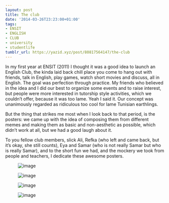 ```yaml
---
layout: post
title: The club
date: '2014-03-26T23:23:00+01:00'
tags:
- ENSIT
- ENGLISH
- CLUB
- university
- studentlife
tumblr_url: https://yazid.xyz/post/80817564147/the-club
---
```

In my first year at ENSIT (2011) I thought it was a good idea to launch an English Club, the kinda laid back chill place you come to hang out with friends, talk in English, play games, watch short movies and discuss, all in English. The goal was perfection through practice. My friends who believed in the idea and I did our best to organize some events and to raise interest, but people were more interested in tutorship style activities, which we couldn’t offer, because it was too lame. Yeah I said it. Our concept was unanimously regarded as ridiculous too cool for lame Tunisian earthlings.

But the thing that strikes me most when I look back to that period, is the posters: we came up with the idea of composing them from different memes and making them as basic and non-aesthetic as possible, which didn’t work at all, but we had a good laugh about it.

To you fellow club members, slick Ali, Refka (who left and came back, but it’s okay, she still counts), Eya and Samar (who is not really Samar but who is really Samar), and to the short fun we had, and the mockery we took from people and teachers, I dedicate these awesome posters.

<figure class="tmblr-full" data-orig-height="720" data-orig-width="484" data-orig-src="https://66.media.tumblr.com/74828dc0dd59f3545ff3329f7ebe5b7b/tumblr_inline_n32e5lGQc81sxoy8i.jpg"><img src="https://66.media.tumblr.com/74828dc0dd59f3545ff3329f7ebe5b7b/tumblr_inline_pfffyxXJlb1sxoy8i_540.jpg" alt="image" data-orig-height="720" data-orig-width="484" data-orig-src="https://66.media.tumblr.com/74828dc0dd59f3545ff3329f7ebe5b7b/tumblr_inline_n32e5lGQc81sxoy8i.jpg"></figure><figure class="tmblr-full" data-orig-height="720" data-orig-width="480" data-orig-src="https://66.media.tumblr.com/134b9928117b797f9334add6b095cf83/tumblr_inline_n32e5zXmmd1sxoy8i.jpg"><img src="https://66.media.tumblr.com/134b9928117b797f9334add6b095cf83/tumblr_inline_pfffyxJaJo1sxoy8i_540.jpg" alt="image" data-orig-height="720" data-orig-width="480" data-orig-src="https://66.media.tumblr.com/134b9928117b797f9334add6b095cf83/tumblr_inline_n32e5zXmmd1sxoy8i.jpg"></figure><figure class="tmblr-full" data-orig-height="707" data-orig-width="500" data-orig-src="https://66.media.tumblr.com/3d7f4a56b8e025d92c96841d9c6f6909/tumblr_inline_n32e6do92j1sxoy8i.jpg"><img src="https://66.media.tumblr.com/787e8f4a611270705880df532831d05f/tumblr_inline_pfffyyJUkO1sxoy8i_540.jpg" alt="image" data-orig-height="707" data-orig-width="500" data-orig-src="https://66.media.tumblr.com/3d7f4a56b8e025d92c96841d9c6f6909/tumblr_inline_n32e6do92j1sxoy8i.jpg"></figure><figure class="tmblr-full" data-orig-height="750" data-orig-width="500" data-orig-src="https://66.media.tumblr.com/329df0c8d4a6d6725637d8b95b93e5c2/tumblr_inline_n32e6pSC7Q1sxoy8i.jpg"><img src="https://66.media.tumblr.com/0d353fb820e0669acd9d62bccea2737f/tumblr_inline_pfffyyiQtD1sxoy8i_540.jpg" alt="image" data-orig-height="750" data-orig-width="500" data-orig-src="https://66.media.tumblr.com/329df0c8d4a6d6725637d8b95b93e5c2/tumblr_inline_n32e6pSC7Q1sxoy8i.jpg"></figure>

